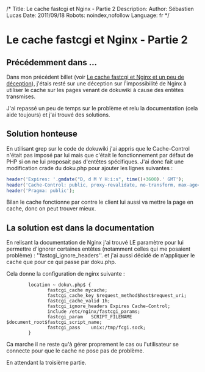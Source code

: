 /*
Title: Le cache fastcgi et Nginx - Partie 2
Description: 
Author: Sébastien Lucas
Date: 2011/09/18
Robots: noindex,nofollow
Language: fr
*/
# Le cache fastcgi et Nginx - Partie 2

## Précédemment dans ...
Dans mon précédent billet (voir [Le cache fastcgi et Nginx et un peu de déception](/blog/nginx-fastcgi-cache)), j'étais resté sur une déception sur l'impossibilité de Nginx à utiliser le cache sur les pages venant de dokuwiki à cause des entêtes transmises.

J'ai repassé un peu de temps sur le problème et relu la documentation (cela aide toujours) et j'ai trouvé des solutions.

## Solution honteuse

En utilisant grep sur le code de dokuwiki j'ai appris que le Cache-Control n'était pas imposé par lui mais que c'était le fonctionnement par défaut de PHP si on ne lui proposait pas d'entêtes spécifiques. J'ai donc fait une modification crade du doku.php pour ajouter les lignes suivantes :
```php
header('Expires: '.gmdate("D, d M Y H:i:s", time()+3600).' GMT');
header('Cache-Control: public, proxy-revalidate, no-transform, max-age=3600');
header('Pragma: public');
```
Bilan le cache fonctionne par contre le client lui aussi va mettre la page en cache, donc on peut trouver mieux.
## La solution est dans la documentation

En relisant la documentation de Nginx j'ai trouvé LE paramètre pour lui permettre d'ignorer certaines entêtes (notamment celles qui me posaient problème) : ''fastcgi_ignore_headers''. et j'ai aussi décidé de n'appliquer le cache que pour ce qui passe par doku.php.

Cela donne la configuration de nginx suivante :
```
        location ~ doku\.php$ {
               fastcgi_cache mycache;
               fastcgi_cache_key $request_method$host$request_uri;
               fastcgi_cache_valid 1h;
               fastcgi_ignore_headers Expires Cache-Control;
               include /etc/nginx/fastcgi_params;
               fastcgi_param   SCRIPT_FILENAME  $document_root$fastcgi_script_name;
               fastcgi_pass    unix:/tmp/fcgi.sock;
        }
```

Ca marche il ne reste qu'à gérer proprement le cas ou l'utilisateur se connecte pour que le cache ne pose pas de problème.

En attendant la troisième partie.

